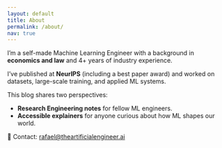 ```yaml
---
layout: default
title: About
permalink: /about/
nav: true
---
```


I’m a self-made Machine Learning Engineer with a background in **economics and law** and 4+ years of industry experience.  

I’ve published at **NeurIPS** (including a best paper award) and worked on datasets, large-scale training, and applied ML systems.  

This blog shares two perspectives:  
- **Research Engineering notes** for fellow ML engineers.  
- **Accessible explainers** for anyone curious about how ML shapes our world.  

📧 Contact: rafael@theartificialengineer.ai

